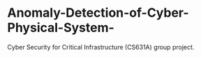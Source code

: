 # Anomaly-Detection-of-Cyber-Physical-System-
Cyber Security for Critical Infrastructure (CS631A) group project.
